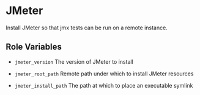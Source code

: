JMeter
======

Install JMeter so that jmx tests can be run on a remote instance.

Role Variables
--------------

- `jmeter_version`  The version of JMeter to install

- `jmeter_root_path`  Remote path under which to install JMeter resources

- `jmeter_install_path`  The path at which to place an executable symlink
